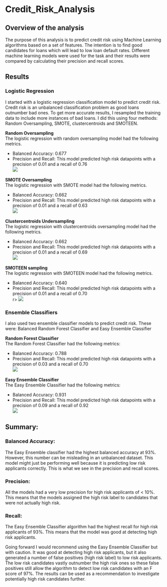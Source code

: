 # Credit_Risk_Analysis

## Overview of the analysis
The purpose of this analysis is to predict credit risk using Machine Learning algorithms based on a set of features. The intention is to find good candidates for loans which will lead to low loan default rates. Different machine learning models were used for the task and their results were compared by calculating their precision and recall scores.

## Results
### Logistic Regression
I started with a logistic regression classification model to predict credit risk. Credit risk is an unbalanced classification problem as good loans outnumber bad ones. To get more accurate results, I resampled the training data to include more instances of bad loans. I did this using four methods: Random Oversampling, SMOTE, clustercentroids and SMOTEEN.

<strong>Random Oversampling</strong></br>
The logistic regression with random oversampling model had the following metrics.
 - Balanced Accuracy: 0.677
 - Precision and Recall: This model predicted high risk datapoints with a precision of 0.01 and a recall of 0.76 </br>
   <img src = "https://github.com/Kee2u/Credit_Risk_Analysis/blob/main/Pictures/RandomOversampling.PNG?raw=true">
 
<strong>SMOTE Oversampling</strong></br>
The logistic regression with SMOTE model had the following metrics.
 - Balanced Accuracy: 0.662
 - Precision and Recall: This model predicted high risk datapoints with a precision of 0.01 and a recall of 0.63 </br>
   <img src = "https://github.com/Kee2u/Credit_Risk_Analysis/blob/main/Pictures/SMOTE.PNG?raw=true">
 
<strong>Clustercentroids Undersampling</strong></br>
The logistic regression with clustercentroids oversampling model had the following metrics.
 - Balanced Accuracy: 0.662
  - Precision and Recall: This model predicted high risk datapoints with a precision of 0.01 and a recall of 0.69 </br>
    <img src = "https://github.com/Kee2u/Credit_Risk_Analysis/blob/main/Pictures/Cluster.PNG?raw=true">
 
<strong>SMOTEEN sampling</strong></br>
The logistic regression with SMOTEEN model had the following metrics.
 - Balanced Accuracy: 0.640
 - Precision and Recall: This model predicted high risk datapoints with a precision of 0.01 and a recall of 0.70 </br>r>
   <img src = "https://github.com/Kee2u/Credit_Risk_Analysis/blob/main/Pictures/SMOTEEN.PNG?raw=true">
   
 ### Ensemble Classifiers
 I also used two ensemble classifier models to predict credit risk. These were: Balanced Random Forest Classifier and Easy Ensemble Classifier
 
 <strong>Random Forest Classifier</strong></br>
 The Random Forest Classifier had the following metrics:
 - Balanced Accuracy: 0.788
 - Precision and Recall: This model predicted high risk datapoints with a precision of 0.03 and a recall of 0.70 </br>
   <img src = "https://github.com/Kee2u/Credit_Risk_Analysis/blob/main/Pictures/rANDOMfOR.PNG?raw=true">
   
 <strong>Easy Ensemble Classifier</strong></br>
 The Easy Ensemble Classifier had the following metrics:
 - Balanced Accuracy: 0.931
 - Precision and Recall: This model predicted high risk datapoints with a precision of 0.09 and a recall of 0.92 </br>
   <img src = "https://github.com/Kee2u/Credit_Risk_Analysis/blob/main/Pictures/ADA.PNG?raw=true">


## Summary: 
### Balanced Accuracy: </br>
The Easy Ensemble classifier had the highest balanced accuracy at 93%. However, this number can be misleading in an unbalanced dataset. This model might just be performing well because it is predicting low risk applicants correctly. This is what we see in the precision and recall scores. 

### Precision: </br>
All the models had a very low precision for high risk applicants of < 10%. This means that the models assigned the high risk label to candidates that were not actually high risk.

### Recall: </br>
The Easy Ensemble Classifier algorithm had the highest recall for high risk applicants of 93%. This means that the model was good at detecting high risk applicants.

Going forward I would recommend using the Easy Ensemble Classifier but with caution. It was good at detecting high risk applicants, but it also generated a number of false positives (high risk label) to low risk applicants. The low risk candidates vastly outnumber the high risk ones so these false positives still allow the algorithm to detect low risk candidates with an F score of 97%. The results can be used as a recommendation to investigate potentially high risk candidates further.

